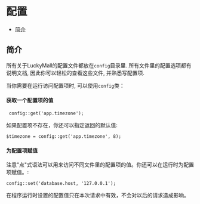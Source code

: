 # 配置

- [简介](#introduction)

<a name="introduction"></a>
## 简介

所有关于LuckyMall的配置文件都放在`config`目录里. 所有文件里的配置选项都有说明文档, 因此你可以轻松的查看这些文件, 并熟悉写配置项.

当你需要在运行访问配置项时, 可以使用`config`类：

#### 获取一个配置项的值

     config::get('app.timezone');

如果配置项不存在，你还可以指定返回的默认值:

    $timezone = config::get('app.timezone', 8);

#### 为配置项赋值
注意"点"式语法可以用来访问不同文件里的配置项的值。你还可以在运行时为配置项赋值。:

	config::set('database.host, '127.0.0.1');

在程序运行时设置的配置值只在本次请求中有效，不会对以后的请求造成影响。




    
